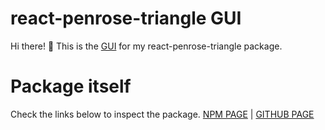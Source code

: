 # react-penrose-triangle GUI
Hi there! 👋 This is the [GUI](https://SunitySancti.github.io/penrose-triangle) for my react-penrose-triangle package.
# Package itself
Check the links below to inspect the package. 
[NPM PAGE](https://www.npmjs.com/package/react-penrose-triangle)  |  [ GITHUB PAGE](https://github.com/SunitySancti/react-penrose-triangle)